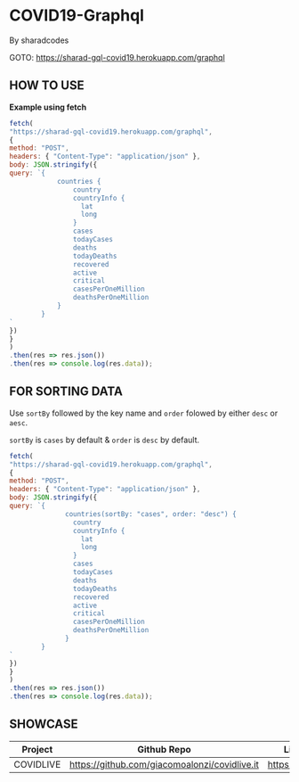 # COVID19-Graphql
By sharadcodes

GOTO: https://sharad-gql-covid19.herokuapp.com/graphql

## HOW TO USE

**Example using fetch**

```js
fetch(
"https://sharad-gql-covid19.herokuapp.com/graphql",
{
method: "POST",
headers: { "Content-Type": "application/json" },
body: JSON.stringify({
query: `{
            countries {
                country    
                countryInfo {
                  lat
                  long
                }
                cases
                todayCases
                deaths
                todayDeaths
                recovered
                active
                critical
                casesPerOneMillion
                deathsPerOneMillion
            } 
        }
`
})
}
)
.then(res => res.json())
.then(res => console.log(res.data));
```
## FOR SORTING DATA

Use `sortBy` followed by the key name and `order` folowed by either `desc` or `aesc`. 

`sortBy` is `cases` by default & `order` is `desc` by default.

```js
fetch(
"https://sharad-gql-covid19.herokuapp.com/graphql",
{
method: "POST",
headers: { "Content-Type": "application/json" },
body: JSON.stringify({
query: `{
              countries(sortBy: "cases", order: "desc") {
                country
                countryInfo {
                  lat
                  long
                }                
                cases
                todayCases
                deaths
                todayDeaths
                recovered
                active
                critical
                casesPerOneMillion
                deathsPerOneMillion
              }
        }
`
})
}
)
.then(res => res.json())
.then(res => console.log(res.data));
```

## SHOWCASE

| Project  | Github Repo | Live Demo |
| -------- |  ----------  | --------- |
| COVIDLIVE | https://github.com/giacomoalonzi/covidlive.it | https://covidlive.it/ |


